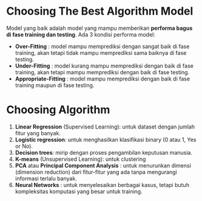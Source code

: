 # Choosing The Best Algorithm Model

Model yang baik adalah model yang mampu memberikan **performa bagus di fase training dan testing**. Ada 3 kondisi performa model:
- **Over-Fitting** : model mampu memprediksi dengan sangat baik di fase training, akan tetapi tidak mampu memprediksi sama baiknya di fase testing.
- **Under-Fitting** : model kurang mampu memprediksi dengan baik di fase training, akan tetapi mampu memprediksi dengan baik di fase testing.
- **Appropriate-Fitting** : model mampu memprediksi dengan baik di fase training maupun di fase testing.

# Choosing Algorithm
1. **Linear Regression** (Supervised Learning): untuk dataset dengan jumlah fitur yang banyak.
2. **Logistic regression**: untuk menghasilkan klasifikasi binary (0 atau 1, Yes or No).
3. **Decision trees**: mirip dengan proses pengambilan keputusan manusia.
4. **K-means** (Unsupervised Learning): untuk clustering
5. **PCA** atau **Principal Component Analysis** : untuk menurunkan dimensi (dimension reduction) dari fitur-fitur yang ada tanpa mengurangi informasi terlalu banyak.
6. **Neural Networks** : untuk menyelesaikan berbagai kasus, tetapi butuh kompleksitas komputasi yang besar untuk training.
